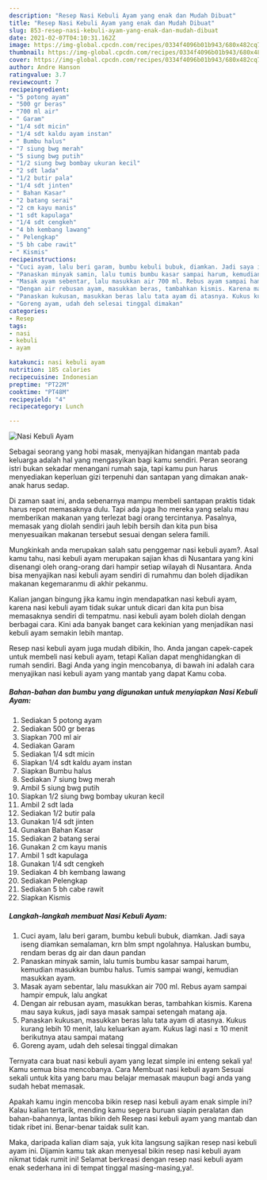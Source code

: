 ```yaml
---
description: "Resep Nasi Kebuli Ayam yang enak dan Mudah Dibuat"
title: "Resep Nasi Kebuli Ayam yang enak dan Mudah Dibuat"
slug: 853-resep-nasi-kebuli-ayam-yang-enak-dan-mudah-dibuat
date: 2021-02-07T04:10:31.162Z
image: https://img-global.cpcdn.com/recipes/0334f4096b01b943/680x482cq70/nasi-kebuli-ayam-foto-resep-utama.jpg
thumbnail: https://img-global.cpcdn.com/recipes/0334f4096b01b943/680x482cq70/nasi-kebuli-ayam-foto-resep-utama.jpg
cover: https://img-global.cpcdn.com/recipes/0334f4096b01b943/680x482cq70/nasi-kebuli-ayam-foto-resep-utama.jpg
author: Andre Hanson
ratingvalue: 3.7
reviewcount: 7
recipeingredient:
- "5 potong ayam"
- "500 gr beras"
- "700 ml air"
- " Garam"
- "1/4 sdt micin"
- "1/4 sdt kaldu ayam instan"
- " Bumbu halus"
- "7 siung bwg merah"
- "5 siung bwg putih"
- "1/2 siung bwg bombay ukuran kecil"
- "2 sdt lada"
- "1/2 butir pala"
- "1/4 sdt jinten"
- " Bahan Kasar"
- "2 batang serai"
- "2 cm kayu manis"
- "1 sdt kapulaga"
- "1/4 sdt cengkeh"
- "4 bh kembang lawang"
- " Pelengkap"
- "5 bh cabe rawit"
- " Kismis"
recipeinstructions:
- "Cuci ayam, lalu beri garam, bumbu kebuli bubuk, diamkan. Jadi saya iseng diamkan semalaman, krn blm smpt ngolahnya. Haluskan bumbu, rendam beras dg air dan daun pandan"
- "Panaskan minyak samin, lalu tumis bumbu kasar sampai harum, kemudian masukkan bumbu halus. Tumis sampai wangi, kemudian masukkan ayam."
- "Masak ayam sebentar, lalu masukkan air 700 ml. Rebus ayam sampai hampir empuk, lalu angkat"
- "Dengan air rebusan ayam, masukkan beras, tambahkan kismis. Karena mau saya kukus, jadi saya masak sampai setengah matang aja."
- "Panaskan kukusan, masukkan beras lalu tata ayam di atasnya. Kukus kurang lebih 10 menit, lalu keluarkan ayam. Kukus lagi nasi ± 10 menit berikutnya atau sampai matang"
- "Goreng ayam, udah deh selesai tinggal dimakan"
categories:
- Resep
tags:
- nasi
- kebuli
- ayam

katakunci: nasi kebuli ayam 
nutrition: 185 calories
recipecuisine: Indonesian
preptime: "PT22M"
cooktime: "PT48M"
recipeyield: "4"
recipecategory: Lunch

---
```



![Nasi Kebuli Ayam](https://img-global.cpcdn.com/recipes/0334f4096b01b943/680x482cq70/nasi-kebuli-ayam-foto-resep-utama.jpg)

Sebagai seorang yang hobi masak, menyajikan hidangan mantab pada keluarga adalah hal yang mengasyikan bagi kamu sendiri. Peran seorang istri bukan sekadar menangani rumah saja, tapi kamu pun harus menyediakan keperluan gizi terpenuhi dan santapan yang dimakan anak-anak harus sedap.

Di zaman  saat ini, anda sebenarnya mampu membeli santapan praktis tidak harus repot memasaknya dulu. Tapi ada juga lho mereka yang selalu mau memberikan makanan yang terlezat bagi orang tercintanya. Pasalnya, memasak yang diolah sendiri jauh lebih bersih dan kita pun bisa menyesuaikan makanan tersebut sesuai dengan selera famili. 



Mungkinkah anda merupakan salah satu penggemar nasi kebuli ayam?. Asal kamu tahu, nasi kebuli ayam merupakan sajian khas di Nusantara yang kini disenangi oleh orang-orang dari hampir setiap wilayah di Nusantara. Anda bisa menyajikan nasi kebuli ayam sendiri di rumahmu dan boleh dijadikan makanan kegemaranmu di akhir pekanmu.

Kalian jangan bingung jika kamu ingin mendapatkan nasi kebuli ayam, karena nasi kebuli ayam tidak sukar untuk dicari dan kita pun bisa memasaknya sendiri di tempatmu. nasi kebuli ayam boleh diolah dengan berbagai cara. Kini ada banyak banget cara kekinian yang menjadikan nasi kebuli ayam semakin lebih mantap.

Resep nasi kebuli ayam juga mudah dibikin, lho. Anda jangan capek-capek untuk membeli nasi kebuli ayam, tetapi Kalian dapat menghidangkan di rumah sendiri. Bagi Anda yang ingin mencobanya, di bawah ini adalah cara menyajikan nasi kebuli ayam yang mantab yang dapat Kamu coba.

<!--inarticleads1-->

##### Bahan-bahan dan bumbu yang digunakan untuk menyiapkan Nasi Kebuli Ayam:

1. Sediakan 5 potong ayam
1. Sediakan 500 gr beras
1. Siapkan 700 ml air
1. Sediakan  Garam
1. Sediakan 1/4 sdt micin
1. Siapkan 1/4 sdt kaldu ayam instan
1. Siapkan  Bumbu halus
1. Sediakan 7 siung bwg merah
1. Ambil 5 siung bwg putih
1. Siapkan 1/2 siung bwg bombay ukuran kecil
1. Ambil 2 sdt lada
1. Sediakan 1/2 butir pala
1. Gunakan 1/4 sdt jinten
1. Gunakan  Bahan Kasar
1. Sediakan 2 batang serai
1. Gunakan 2 cm kayu manis
1. Ambil 1 sdt kapulaga
1. Gunakan 1/4 sdt cengkeh
1. Sediakan 4 bh kembang lawang
1. Sediakan  Pelengkap
1. Sediakan 5 bh cabe rawit
1. Siapkan  Kismis




<!--inarticleads2-->

##### Langkah-langkah membuat Nasi Kebuli Ayam:

1. Cuci ayam, lalu beri garam, bumbu kebuli bubuk, diamkan. Jadi saya iseng diamkan semalaman, krn blm smpt ngolahnya. Haluskan bumbu, rendam beras dg air dan daun pandan
1. Panaskan minyak samin, lalu tumis bumbu kasar sampai harum, kemudian masukkan bumbu halus. Tumis sampai wangi, kemudian masukkan ayam.
1. Masak ayam sebentar, lalu masukkan air 700 ml. Rebus ayam sampai hampir empuk, lalu angkat
1. Dengan air rebusan ayam, masukkan beras, tambahkan kismis. Karena mau saya kukus, jadi saya masak sampai setengah matang aja.
1. Panaskan kukusan, masukkan beras lalu tata ayam di atasnya. Kukus kurang lebih 10 menit, lalu keluarkan ayam. Kukus lagi nasi ± 10 menit berikutnya atau sampai matang
1. Goreng ayam, udah deh selesai tinggal dimakan




Ternyata cara buat nasi kebuli ayam yang lezat simple ini enteng sekali ya! Kamu semua bisa mencobanya. Cara Membuat nasi kebuli ayam Sesuai sekali untuk kita yang baru mau belajar memasak maupun bagi anda yang sudah hebat memasak.

Apakah kamu ingin mencoba bikin resep nasi kebuli ayam enak simple ini? Kalau kalian tertarik, mending kamu segera buruan siapin peralatan dan bahan-bahannya, lantas bikin deh Resep nasi kebuli ayam yang mantab dan tidak ribet ini. Benar-benar taidak sulit kan. 

Maka, daripada kalian diam saja, yuk kita langsung sajikan resep nasi kebuli ayam ini. Dijamin kamu tak akan menyesal bikin resep nasi kebuli ayam nikmat tidak rumit ini! Selamat berkreasi dengan resep nasi kebuli ayam enak sederhana ini di tempat tinggal masing-masing,ya!.


